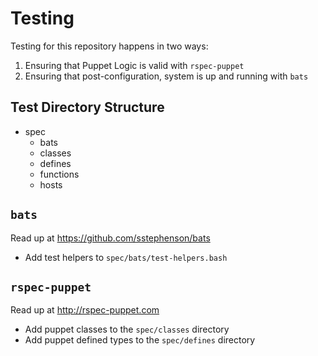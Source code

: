 # Testing

Testing for this repository happens in two ways:

1) Ensuring that Puppet Logic is valid with `rspec-puppet`
2) Ensuring that post-configuration, system is up and running with `bats`

## Test Directory Structure

* spec
  - bats
  - classes
  - defines
  - functions
  - hosts

## `bats`

Read up at https://github.com/sstephenson/bats

* Add test helpers to `spec/bats/test-helpers.bash`

## `rspec-puppet`

Read up at http://rspec-puppet.com

* Add puppet classes to the `spec/classes` directory
* Add puppet defined types to the `spec/defines` directory
